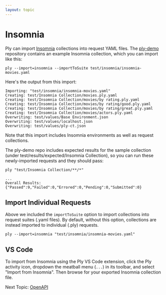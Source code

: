 ```yaml
---
layout: topic
---
```

# Insomnia

Ply can import [Insomnia](https://docs.insomnia.rest/) collections into request YAML files.
The [ply-demo](https://github.com/ply-ct/ply-demo) repository contains an example Insomnia
collection, which you can import like this:
```
ply --import=insomnia --importToSuite test/insomnia/insomnia-movies.yaml
```
Here's the output from this import:
```
Importing: "test/insomnia/insomnia-movies.yaml"
Creating: test/Insomnia Collection/movies.ply.yaml
Creating: test/Insomnia Collection/movies/by rating.ply.yaml
Creating: test/Insomnia Collection/movies/by rating/good.ply.yaml
Creating: test/Insomnia Collection/movies/by rating/great.ply.yaml
Creating: test/Insomnia Collection/movies/actors.ply.yaml
Overwriting: test/values/Base Environment.json
Overwriting: test/values/localhost.json
Overwriting: test/values/ply-ct.json
```
Note that this import includes Insomnia environments as well as request collections.

The ply-demo repo includes expected results for the sample collection (under test/results/expected/Insomnia Collection), 
so you can run these newly-imported requests and they should pass:
```
ply "test/Insomnia Collection/**/*"
```
```
...
Overall Results: {"Passed":9,"Failed":0,"Errored":0,"Pending":0,"Submitted":0}
```

## Import Individual Requests
Above we included the `importToSuite` option to import collections into request suites (.yaml files). By default, without
this option, collections are instead imported to individual (.ply) requests.
```
ply --import=insomnia "test/insomnia/insomnia-movies.yaml"
```

## VS Code
To import from Insomnia using the Ply VS Code extension, click the Ply activity icon, dropdown the meatball menu
(`...`) in its toolbar, and select "Import from Insomnia". Then browse for your exported Insomnia collection file.

Next Topic: [OpenAPI](openapi)
